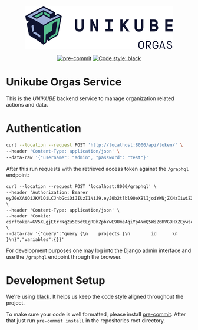 <p align="center">
  <img src="https://raw.githubusercontent.com/unikubehq/orgas/main/logo_orgas.png" width="400">
</p>
<p align="center">
    <a href="https://github.com/pre-commit/pre-commit"><img src="https://img.shields.io/badge/pre--commit-enabled-brightgreen?logo=pre-commit&logoColor=white" alt="pre-commit"></a>
    <a href="https://github.com/psf/black"><img src="https://img.shields.io/badge/code%20style-black-000000.svg" alt="Code style: black"></a>
</p>

# Unikube Orgas Service

This is the *UNIKUBE* backend service to manage organization related actions and data.

Authentication
==============
```bash
curl --location --request POST 'http://localhost:8000/api/token/' \
--header 'Content-Type: application/json' \
--data-raw '{"username": "admin", "password": "test"}'
```

After this run requests with the retrieved access token against the `/graphql` endpoint:

```
curl --location --request POST 'localhost:8000/graphql' \
--header 'Authorization: Bearer eyJ0eXAiOiJKV1QiLCJhbGciOiJIUzI1NiJ9.eyJ0b2tlbl90eXBlIjoiYWNjZXNzIiwiZXhwIjoxNTg1NDg5Mjk5LCJqdGkiOiJhZjgwMDU2YTBmNGQ0M2JhOTFiN2UyNGMzYjBlNDU3ZiIsInVzZXJfaWQiOjF9.6PJnqksrQ5UOPuE8e3vDU8gAxZejFP4MXps0tzuuXh4' \
--header 'Content-Type: application/json' \
--header 'Cookie: csrftoken=GV5XLgjEtrrNq2u505dtLgRDhZpbYwE9UmeAqiYp4NmQ5WsZ6HVG9HXZEywsqCtB' \
--data-raw '{"query":"query {\n    projects {\n        id      \n    }\n}","variables":{}}'
```


For development purposes one may log into the Django admin interface and use
the `/graphql` endpoint through the browser.

# Development Setup
We're using [black](https://github.com/psf/black). It helps us keep the code style
aligned throughout the project.

To make sure your code is well formatted, please install [pre-commit](https://pre-commit.com/). 
After that just run `pre-commit install` in the repositories root directory.

